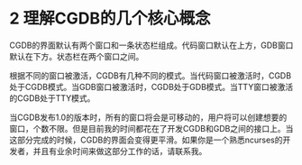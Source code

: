 2 理解CGDB的几个核心概念
======================

CGDB的界面默认有两个窗口和一条状态栏组成。代码窗口默认在上方，GDB窗口默认在下方。状态栏在两个窗口之间。

根据不同的窗口被激活，CGDB有几种不同的模式。当代码窗口被激活时，CGDB处于CGDB模式。当GDB窗口被激活时，CGDB处于GDB模式。当TTY窗口被激活的CGDB处于TTY模式。

当CGDB发布1.0的版本时，所有的窗口将会是可移动的，用户将可以创建想要的窗口，个数不限。但是目前我的时间都花在了开发CGDB和GDB之间的接口上。当这部分完成的时候，CGDB的界面会变得更平滑。如果你是一个熟悉ncurses的开发者，并且有业余时间来做这部分工作的话，请联系我。